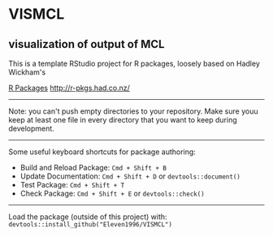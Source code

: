 # VISMCL

## visualization of output of MCL

This is a template RStudio project for R packages, loosely based on Hadley Wickham's

  [R Packages](http://r-pkgs.had.co.nz/) <http://r-pkgs.had.co.nz/>

-----------------------------------------------

Note: you can't push empty directories to your repository. Make sure youu keep
at least one file in every directory that you want to keep during development.
 
-----------------------------------------------

Some useful keyboard shortcuts for package authoring:

* Build and Reload Package:  `Cmd + Shift + B`
* Update Documentation:      `Cmd + Shift + D` or `devtools::document()`
* Test Package:              `Cmd + Shift + T`
* Check Package:             `Cmd + Shift + E` or `devtools::check()`

-----------------------------------------------


Load the package (outside of this project) with:
    `devtools::install_github("Eleven1996/VISMCL")`


